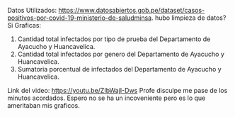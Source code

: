 Datos Utilizados: https://www.datosabiertos.gob.pe/dataset/casos-positivos-por-covid-19-ministerio-de-saludminsa.
hubo limpieza de datos? 
Si
Graficas:
1. Cantidad total infectados por tipo de prueba del Departamento de Ayacucho y Huancavelica.
2. Cantidad total infectados por genero del Departamento de Ayacucho y Huancavelica.
3. Sumatoria porcentual de infectados del Departamento de Ayacucho y Huancavelica.

Link del video:
https://youtu.be/ZIbWajI-Dws
Profe disculpe me pase de los minutos acordados. Espero no se ha un incoveniente pero es lo que ameritaban mis graficos.

